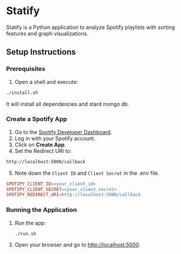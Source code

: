 # Statify

Statify is a Python application to analyze Spotify playlists with sorting features and graph visualizations.

## Setup Instructions

### Prerequisites

1. Open a shell and execute:
```bash
./install.sh
```
It will install all dependencies and stard mongo db.

### Create a Spotify App

1. Go to the [Spotify Developer Dashboard](https://developer.spotify.com).
2. Log in with your Spotify account.
3. Click on **Create App**.
4. Set the Redirect URI to:
```bash
http://localhost:5000/callback
```
5. Note down the `Client ID` and `Client Secret` in the .env file.

```makefile
SPOTIPY_CLIENT_ID=<your_client_id>
SPOTIPY_CLIENT_SECRET=<your_client_secret>
SPOTIPY_REDIRECT_URI=http://localhost:5000/callback
```

### Running the Application

1. Run the app:
   ```bash
   ./run.sh
   ```

2. Open your browser and go to [http://localhost:5000](http://localhost:5000).





